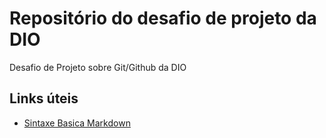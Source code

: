 # Repositório do desafio de projeto da DIO 
Desafio de Projeto sobre Git/Github da DIO 

## Links úteis
- [Sintaxe Basica Markdown](https://docs.pipz.com/central-de-ajuda/learning-center/guia-basico-de-markdown#open)
